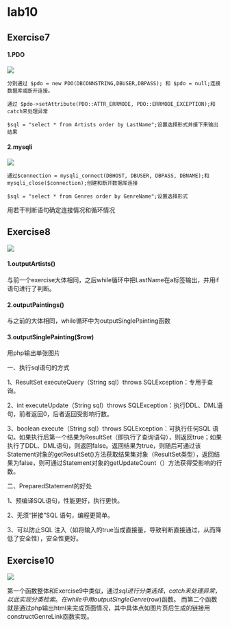 # lab10
## Exercise7
#### 1.PDO

![](F:\GITHUB\SOFT130002_lab\lab10\images\1.jpg)

```
分别通过 $pdo = new PDO(DBCONNSTRING,DBUSER,DBPASS); 和 $pdo = null;连接数据库或断开连接。
```

```
通过 $pdo->setAttribute(PDO::ATTR_ERRMODE, PDO::ERRMODE_EXCEPTION);和catch来处理异常
```

```
$sql = "select * from Artists order by LastName";设置选择形式并接下来输出结果
```
#### 2.mysqli

![](F:\GITHUB\SOFT130002_lab\lab10\images\2.jpg)

```
通过$connection = mysqli_connect(DBHOST, DBUSER, DBPASS, DBNAME);和mysqli_close($connection);创建和断开数据库连接
```

```
$sql = "select * from Genres order by GenreName";设置选择形式
```
用若干判断语句确定连接情况和循环情况

## Exercise8

![](F:\GITHUB\SOFT130002_lab\lab10\images\3.jpg)

#### 1.outputArtists()

与前一个exercise大体相同，之后while循环中把LastName在a标签输出，并用if语句进行了判断。

#### 2.outputPaintings()

与之前的大体相同，while循环中为outputSinglePainting函数

#### 3.outputSinglePainting($row)

用php输出单张图片

一、执行sql语句的方式

1、ResultSet  executeQuery（String sql）throws SQLException：专用于查询。

2、int  executeUpdate（String sql）throws SQLException：执行DDL、DML语句，前者返回0，后者返回受影响行数。

3、boolean execute（String sql）throws SQLException：可执行任何SQL 语句。如果执行后第一个结果为ResultSet（即执行了查询语句），则返回true；如果执行了DDL、DML语句，则返回false。返回结果为true，则随后可通过该Statement对象的getResultSet()方法获取结果集对象（ResultSet类型），返回结果为false，则可通过Statement对象的getUpdateCount（）方法获得受影响的行数。

二、PreparedStatement的好处

1、预编译SQL语句，性能更好，执行更快。

2、无须“拼接”SQL 语句，编程更简单。

3、可以防止SQL 注入（如将输入的true当成直接量，导致判断直接通过，从而降低了安全性），安全性更好。

## Exercise10

![](F:\GITHUB\SOFT130002_lab\lab10\images\4.jpg)

第一个函数整体和Exercise9中类似，通过$sql进行分类选择，catch来处理异常，以此实现分类检索。在while中用outputSingleGenre($row)函数。
而第二个函数就是通过php输出html来完成页面情况，其中具体点如图片页后生成的链接用constructGenreLink函数实现。

